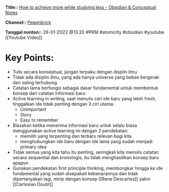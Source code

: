 **Title::** [How to achieve more while studying less - Obsidian & Conceptual Notes](https://www.youtube.com/watch?v=MYJsGksojms)

**Channel::** [Peepnbrick](https://www.youtube.com/channel/UCJp5TSP6OJ_SXx8dcbjmEmA)

**Tanggal nonton::** 26-01-2022 @13.20
#PKM #atomicity #obsidian  #youtube [[Youtube Video]]

# Key Points:
- Tulis secara konseptual, jangan terpaku dengan displin ilmu
- Tidak ada disiplin ilmu, yang ada hanya universe yang bebas bergerak dan saling terhubung
- Catatan lama berfungsi sebagai dasar fundamental untuk membentuk konsep dari catatan informasi baru
- Active learning in writing, saat menulis cari ide baru yang lebih fresh, tinggalkan ide tidak penting dengan 3 ciri utama:
	- Unimportant
	- Story
	- Easy to remember
- Biasakan ketika menerima informasi baru untuk selalu biasa menggunakan active learning ini dengan 2 pendekatan:
	- memilih yang terpenting dan terbaru relevan bagi kita
	- menghubungkan ide baru dengan ide lama yang sudah menjadi primary idea 
- Tidak semua yang kita tahu itu penting, seringkali kita menulis catatan secara sequential dan kronologis, itu tidak menghasillkan konsep baru apapun
- Gunakan pendekatan first principle thinking, membongkar hingga ke ide fundamental yang sudah disepakati kebenarannya dan tidak dipertanyakan lagi, mirip dengan konsep [[Rene Descartes]] yakni [[Cartesian Doubt]]